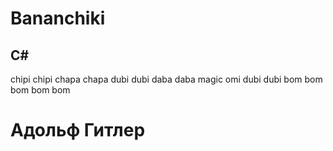 # Bananchiki
## C#
chipi chipi
chapa chapa
dubi dubi
daba daba
magic omi
dubi dubi
bom bom bom bom bom
# Адольф Гитлер

